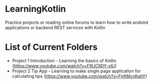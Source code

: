 # LearningKotlin
Practice projects or reading online forums to learn how to write andoird applications or backend REST services with Kotlin

# List of Current Folders
- Project 1 Introduction - Learning the basics of Kotlin (https://www.youtube.com/watch?v=F9UC9DY-vIU)
- Project 2 Tip App - Learning to make single page application for calculating tips (https://www.youtube.com/watch?v=FjrKMcnKahY)


